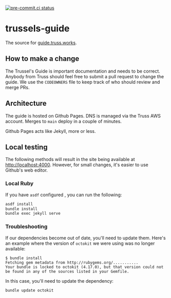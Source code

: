 [![pre-commit.ci status](https://results.pre-commit.ci/badge/github/trussworks/trussels-guide/main.svg)](https://results.pre-commit.ci/latest/github/trussworks/trussels-guide/main)

# trussels-guide

The source for [guide.truss.works](https://guide.truss.works).

## How to make a change

The Trussel's Guide is important documentation and needs to be correct. Anybody from Truss should feel free to submit a pull request to change the guide. We use the `CODEOWNERS` file to keep track of who should review and merge PRs.

## Architecture

The guide is hosted on Github Pages. DNS is managed via the Truss AWS account. Merges to `main` deploy in a couple of minutes.

Github Pages acts like Jekyll, more or less.

## Local testing

The following methods will result in the site being available at [http://localhost:4000](http://localhost:4000). However, for small changes, it's easier to use Github's web editor.

### Local Ruby

If you have `asdf` configured , you can run the following:

```sh
asdf install
bundle install
bundle exec jekyll serve
```

### Troubleshooting

If our dependencies become out of date, you'll need to update them. Here's an example where the version of `octokit` we were using was no longer available:

```
$ bundle install
Fetching gem metadata from http://rubygems.org/...........
Your bundle is locked to octokit (4.17.0), but that version could not be found in any of the sources listed in your Gemfile.
```

In this case, you'll need to update the dependency:

```sh
bundle update octokit
```
